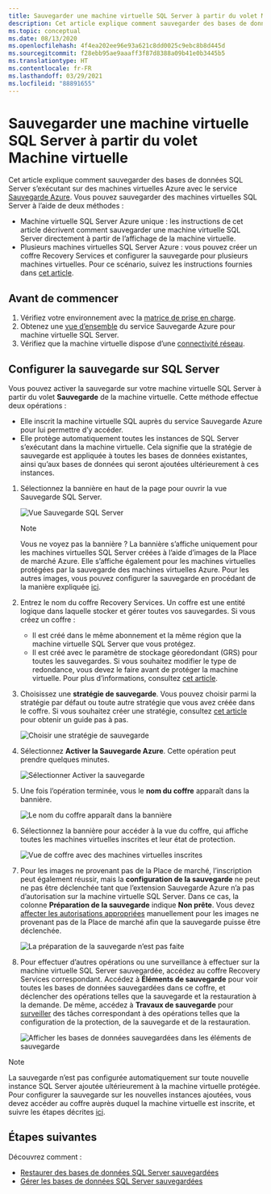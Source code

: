 ```yaml
---
title: Sauvegarder une machine virtuelle SQL Server à partir du volet Machine virtuelle
description: Cet article explique comment sauvegarder des bases de données SQL Server sur des machines virtuelles Azure à partir du volet Machine virtuelle.
ms.topic: conceptual
ms.date: 08/13/2020
ms.openlocfilehash: 4f4ea202ee96e93a621c8dd0025c9ebc8b8d445d
ms.sourcegitcommit: f28ebb95ae9aaaff3f87d8388a09b41e0b3445b5
ms.translationtype: HT
ms.contentlocale: fr-FR
ms.lasthandoff: 03/29/2021
ms.locfileid: "88891655"
---
```

# <a name="back-up-a-sql-server-from-the-vm-pane"></a>Sauvegarder une machine virtuelle SQL Server à partir du volet Machine virtuelle

Cet article explique comment sauvegarder des bases de données SQL Server s’exécutant sur des machines virtuelles Azure avec le service [Sauvegarde Azure](backup-overview.md). Vous pouvez sauvegarder des machines virtuelles SQL Server à l’aide de deux méthodes :

- Machine virtuelle SQL Server Azure unique : les instructions de cet article décrivent comment sauvegarder une machine virtuelle SQL Server directement à partir de l’affichage de la machine virtuelle.
- Plusieurs machines virtuelles SQL Server Azure : vous pouvez créer un coffre Recovery Services et configurer la sauvegarde pour plusieurs machines virtuelles. Pour ce scénario, suivez les instructions fournies dans [cet article](backup-sql-server-database-azure-vms.md).

## <a name="before-you-start"></a>Avant de commencer

1. Vérifiez votre environnement avec la [matrice de prise en charge](sql-support-matrix.md).
2. Obtenez une [vue d’ensemble](backup-azure-sql-database.md) du service Sauvegarde Azure pour machine virtuelle SQL Server.
3. Vérifiez que la machine virtuelle dispose d’une [connectivité réseau](backup-sql-server-database-azure-vms.md#establish-network-connectivity).

## <a name="configure-backup-on-the-sql-server"></a>Configurer la sauvegarde sur SQL Server

Vous pouvez activer la sauvegarde sur votre machine virtuelle SQL Server à partir du volet **Sauvegarde** de la machine virtuelle. Cette méthode effectue deux opérations :

- Elle inscrit la machine virtuelle SQL auprès du service Sauvegarde Azure pour lui permettre d’y accéder.
- Elle protège automatiquement toutes les instances de SQL Server s’exécutant dans la machine virtuelle. Cela signifie que la stratégie de sauvegarde est appliquée à toutes les bases de données existantes, ainsi qu’aux bases de données qui seront ajoutées ultérieurement à ces instances.

1. Sélectionnez la bannière en haut de la page pour ouvrir la vue Sauvegarde SQL Server.

    ![Vue Sauvegarde SQL Server](./media/backup-sql-server-vm-from-vm-pane/sql-server-backup-view.png)

    >[!NOTE]
    >Vous ne voyez pas la bannière ? La bannière s’affiche uniquement pour les machines virtuelles SQL Server créées à l’aide d’images de la Place de marché Azure. Elle s’affiche également pour les machines virtuelles protégées par la sauvegarde des machines virtuelles Azure. Pour les autres images, vous pouvez configurer la sauvegarde en procédant de la manière expliquée [ici](backup-sql-server-database-azure-vms.md).

2. Entrez le nom du coffre Recovery Services. Un coffre est une entité logique dans laquelle stocker et gérer toutes vos sauvegardes. Si vous créez un coffre :

    - Il est créé dans le même abonnement et la même région que la machine virtuelle SQL Server que vous protégez.
    - Il est créé avec le paramètre de stockage géoredondant (GRS) pour toutes les sauvegardes. Si vous souhaitez modifier le type de redondance, vous devez le faire avant de protéger la machine virtuelle. Pour plus d’informations, consultez [cet article](backup-create-rs-vault.md#set-storage-redundancy).

3. Choisissez une **stratégie de sauvegarde**. Vous pouvez choisir parmi la stratégie par défaut ou toute autre stratégie que vous avez créée dans le coffre. Si vous souhaitez créer une stratégie, consultez [cet article](backup-sql-server-database-azure-vms.md#create-a-backup-policy) pour obtenir un guide pas à pas.

    ![Choisir une stratégie de sauvegarde](./media/backup-sql-server-vm-from-vm-pane/backup-policy.png)

4. Sélectionnez **Activer la Sauvegarde Azure**. Cette opération peut prendre quelques minutes.

    ![Sélectionner Activer la sauvegarde](./media/backup-sql-server-vm-from-vm-pane/enable-backup.png)

5. Une fois l’opération terminée, vous le **nom du coffre** apparaît dans la bannière.

    ![Le nom du coffre apparaît dans la bannière](./media/backup-sql-server-vm-from-vm-pane/vault-name.png)

6. Sélectionnez la bannière pour accéder à la vue du coffre, qui affiche toutes les machines virtuelles inscrites et leur état de protection.

    ![Vue de coffre avec des machines virtuelles inscrites](./media/backup-sql-server-vm-from-vm-pane/vault-view.png)

7. Pour les images ne provenant pas de la Place de marché, l’inscription peut également réussir, mais la **configuration de la sauvegarde** ne peut ne pas être déclenchée tant que l’extension Sauvegarde Azure n’a pas d’autorisation sur la machine virtuelle SQL Server. Dans ce cas, la colonne **Préparation de la sauvegarde** indique **Non prête**. Vous devez [affecter les autorisations appropriées](backup-azure-sql-database.md#set-vm-permissions) manuellement pour les images ne provenant pas de la Place de marché afin que la sauvegarde puisse être déclenchée.

    ![La préparation de la sauvegarde n’est pas faite](./media/backup-sql-server-vm-from-vm-pane/backup-readiness-not-ready.png)

8. Pour effectuer d’autres opérations ou une surveillance à effectuer sur la machine virtuelle SQL Server sauvegardée, accédez au coffre Recovery Services correspondant. Accédez à **Éléments de sauvegarde** pour voir toutes les bases de données sauvegardées dans ce coffre, et déclencher des opérations telles que la sauvegarde et la restauration à la demande. De même, accédez à **Travaux de sauvegarde** pour [surveiller](manage-monitor-sql-database-backup.md) des tâches correspondant à des opérations telles que la configuration de la protection, de la sauvegarde et de la restauration.

    ![Afficher les bases de données sauvegardées dans les éléments de sauvegarde](./media/backup-sql-server-vm-from-vm-pane/backup-items.png)

>[!NOTE]
>La sauvegarde n’est pas configurée automatiquement sur toute nouvelle instance SQL Server ajoutée ultérieurement à la machine virtuelle protégée. Pour configurer la sauvegarde sur les nouvelles instances ajoutées, vous devez accéder au coffre auprès duquel la machine virtuelle est inscrite, et suivre les étapes décrites [ici](backup-sql-server-database-azure-vms.md).

## <a name="next-steps"></a>Étapes suivantes

Découvrez comment :

- [Restaurer des bases de données SQL Server sauvegardées](restore-sql-database-azure-vm.md)
- [Gérer les bases de données SQL Server sauvegardées](manage-monitor-sql-database-backup.md)
